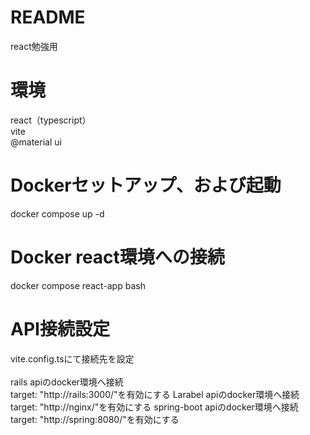 # README
react勉強用

# 環境
react（typescript）<br>
vite<br>
@material ui<br>

# Dockerセットアップ、および起動
docker compose up -d<br>

# Docker react環境への接続
docker compose react-app bash<br>

# API接続設定
vite.config.tsにて接続先を設定<br>
<br>
rails apiのdocker環境へ接続<br>target: "http://rails:3000/"を有効にする
Larabel apiのdocker環境へ接続<br>target: "http://nginx/"を有効にする
spring-boot apiのdocker環境へ接続<br>target: "http://spring:8080/"を有効にする

